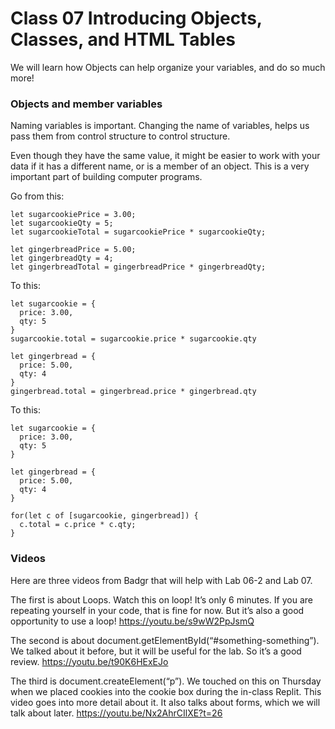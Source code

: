 # Class 07 Introducing Objects, Classes, and HTML Tables

We will learn how Objects can help organize your variables, and do so much more!


### Objects and member variables

Naming variables is important. Changing the name of variables, helps us pass them from control structure to control structure. 

Even though they have the same value, it might be easier to work with your data if it has a different name, or is a member of an object. This is a very important part of building computer programs.


Go from this:

    let sugarcookiePrice = 3.00;
    let sugarcookieQty = 5;
    let sugarcookieTotal = sugarcookiePrice * sugarcookieQty;

    let gingerbreadPrice = 5.00;
    let gingerbreadQty = 4;
    let gingerbreadTotal = gingerbreadPrice * gingerbreadQty;

To this:

    let sugarcookie = {
      price: 3.00,
      qty: 5
    }
    sugarcookie.total = sugarcookie.price * sugarcookie.qty

    let gingerbread = {
      price: 5.00,
      qty: 4
    }
    gingerbread.total = gingerbread.price * gingerbread.qty

To this:

    let sugarcookie = {
      price: 3.00,
      qty: 5
    }

    let gingerbread = {
      price: 5.00,
      qty: 4
    }

    for(let c of [sugarcookie, gingerbread]) {
      c.total = c.price * c.qty;
    }

### Videos

Here are three videos from Badgr that will help with Lab 06-2 and Lab 07.

The first is about Loops. Watch this on loop! It’s only 6 minutes.
If you are repeating yourself in your code, that is fine for now. But it’s also a good opportunity to use a loop! https://youtu.be/s9wW2PpJsmQ

The second is about document.getElementById(“#something-something”). We talked about it before, but it will be useful for the lab. So it’s a good review. https://youtu.be/t90K6HExEJo

The third is document.createElement(“p”). We touched on this on Thursday when we placed cookies into the cookie box during the in-class Replit. This video goes into more detail about it. It also talks about forms, which we will talk about later. https://youtu.be/Nx2AhrCIlXE?t=26